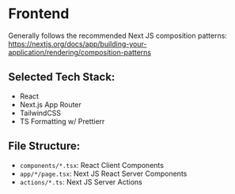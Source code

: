 # Frontend
Generally follows the recommended Next JS composition patterns:
https://nextjs.org/docs/app/building-your-application/rendering/composition-patterns

## Selected Tech Stack:
- React
- Next.js App Router
- TailwindCSS
- TS Formatting w/ Prettierr

## File Structure:
- `components/*.tsx`: React Client Components
- `app/*/page.tsx`: Next JS React Server Components
- `actions/*.ts`: Next JS Server Actions
